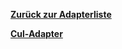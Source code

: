 [**Zurück zur Adapterliste**](/adapterref/adapterliste.md)

[**Cul-Adapter**](/adapterref/docs/iobroker.cul/de/README.md)